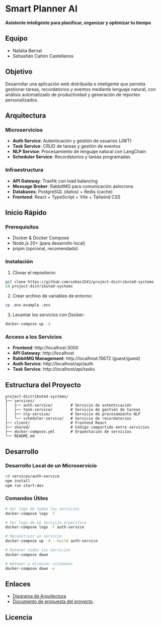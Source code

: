 # Smart Planner AI

**Asistente inteligente para planificar, organizar y optimizar tu tiempo**

## Equipo
- Natalia Bernal
- Sebastián Cañón Castellanos

## Objetivo

Desarrollar una aplicación web distribuida e inteligente que permita gestionar tareas, recordatorios y eventos mediante lenguaje natural, con análisis automatizado de productividad y generación de reportes personalizados.

## Arquitectura

### Microservicios
- **Auth Service**: Autenticación y gestión de usuarios (JWT)
- **Task Service**: CRUD de tareas y gestión de eventos
- **NLP Service**: Procesamiento de lenguaje natural con LangChain
- **Scheduler Service**: Recordatorios y tareas programadas

### Infraestructura
- **API Gateway**: Traefik con load balancing
- **Message Broker**: RabbitMQ para comunicación asíncrona
- **Databases**: PostgreSQL (datos) + Redis (cache)
- **Frontend**: React + TypeScript + Vite + Tailwind CSS

## Inicio Rápido

### Prerequisitos
- Docker & Docker Compose
- Node.js 20+ (para desarrollo local)
- pnpm (opcional, recomendado)

### Instalación

1. Clonar el repositorio:
```bash
git clone https://github.com/sebas1541/project-distributed-systems
cd project-distributed-systems
```

2. Crear archivo de variables de entorno:
```bash
cp .env.example .env
```

3. Levantar los servicios con Docker:
```bash
docker-compose up -d
```

### Acceso a los Servicios

- **Frontend**: http://localhost:3000
- **API Gateway**: http://localhost
- **RabbitMQ Management**: http://localhost:15672 (guest/guest)
- **Auth Service**: http://localhost/api/auth
- **Task Service**: http://localhost/api/tasks

## Estructura del Proyecto

```
project-distributed-systems/
├── services/
│   ├── auth-service/        # Servicio de autenticación
│   ├── task-service/        # Servicio de gestión de tareas
│   ├── nlp-service/         # Servicio de procesamiento NLP
│   └── scheduler-service/   # Servicio de recordatorios
├── client/                  # Frontend React
├── shared/                  # Código compartido entre servicios
├── docker-compose.yml       # Orquestación de servicios
└── README.md
```

## Desarrollo

### Desarrollo Local de un Microservicio

```bash
cd services/auth-service
npm install
npm run start:dev
```

### Comandos Útiles

```bash
# Ver logs de todos los servicios
docker-compose logs -f

# Ver logs de un servicio específico
docker-compose logs -f auth-service

# Reconstruir un servicio
docker-compose up -d --build auth-service

# Detener todos los servicios
docker-compose down

# Detener y eliminar volúmenes
docker-compose down -v
```
## Enlaces

- [Diagrama de Arquitectura](https://drive.google.com/file/d/1EG13F8j1EkPJFaTDMNI6yVMAld80QVIJ/view?usp=sharing)
- [Documento de propuesta del proyecto](https://docs.google.com/document/d/1fnxLbS5zKIFwdc8Tz4KnoruemRsnryi9glD7_ytSo5Y/edit?tab=t.0).

## Licencia

